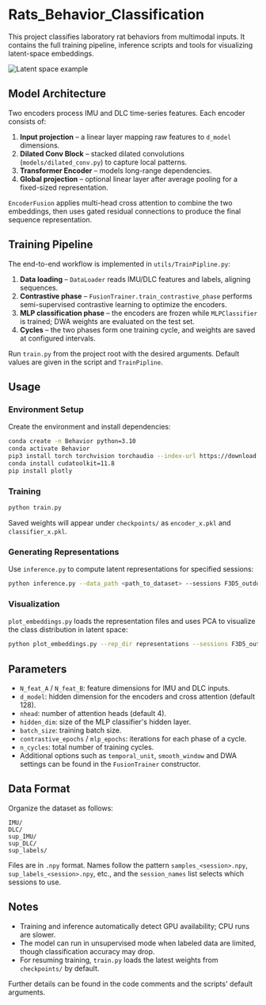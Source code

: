 # Rats_Behavior_Classification

This project classifies laboratory rat behaviors from multimodal inputs. It contains the full training pipeline, inference scripts and tools for visualizing latent-space embeddings.

![Latent space example](assets/latent_space.svg)

## Model Architecture

Two encoders process IMU and DLC time-series features. Each encoder consists of:

1. **Input projection** – a linear layer mapping raw features to `d_model` dimensions.
2. **Dilated Conv Block** – stacked dilated convolutions (`models/dilated_conv.py`) to capture local patterns.
3. **Transformer Encoder** – models long-range dependencies.
4. **Global projection** – optional linear layer after average pooling for a fixed-sized representation.

`EncoderFusion` applies multi-head cross attention to combine the two embeddings, then uses gated residual connections to produce the final sequence representation.

## Training Pipeline

The end-to-end workflow is implemented in `utils/TrainPipline.py`:

1. **Data loading** – `DataLoader` reads IMU/DLC features and labels, aligning sequences.
2. **Contrastive phase** – `FusionTrainer.train_contrastive_phase` performs semi-supervised contrastive learning to optimize the encoders.
3. **MLP classification phase** – the encoders are frozen while `MLPClassifier` is trained; DWA weights are evaluated on the test set.
4. **Cycles** – the two phases form one training cycle, and weights are saved at configured intervals.

Run `train.py` from the project root with the desired arguments. Default values are given in the script and `TrainPipline`.

## Usage

### Environment Setup

Create the environment and install dependencies:

```bash
conda create -n Behavior python=3.10
conda activate Behavior
pip3 install torch torchvision torchaudio --index-url https://download.pytorch.org/whl/cu118
conda install cudatoolkit=11.8
pip install plotly
```

### Training

```bash
python train.py
```

Saved weights will appear under `checkpoints/` as `encoder_x.pkl` and `classifier_x.pkl`.

### Generating Representations

Use `inference.py` to compute latent representations for specified sessions:

```bash
python inference.py --data_path <path_to_dataset> --sessions F3D5_outdoor F3D6_outdoor
```

### Visualization

`plot_embeddings.py` loads the representation files and uses PCA to visualize the class distribution in latent space:

```bash
python plot_embeddings.py --rep_dir representations --sessions F3D5_outdoor
```

## Parameters

- `N_feat_A` / `N_feat_B`: feature dimensions for IMU and DLC inputs.
- `d_model`: hidden dimension for the encoders and cross attention (default 128).
- `nhead`: number of attention heads (default 4).
- `hidden_dim`: size of the MLP classifier's hidden layer.
- `batch_size`: training batch size.
- `contrastive_epochs` / `mlp_epochs`: iterations for each phase of a cycle.
- `n_cycles`: total number of training cycles.
- Additional options such as `temporal_unit`, `smooth_window` and DWA settings can be found in the `FusionTrainer` constructor.

## Data Format

Organize the dataset as follows:

```
IMU/
DLC/
sup_IMU/
sup_DLC/
sup_labels/
```

Files are in `.npy` format. Names follow the pattern `samples_<session>.npy`, `sup_labels_<session>.npy`, etc., and the `session_names` list selects which sessions to use.

## Notes

- Training and inference automatically detect GPU availability; CPU runs are slower.
- The model can run in unsupervised mode when labeled data are limited, though classification accuracy may drop.
- For resuming training, `train.py` loads the latest weights from `checkpoints/` by default.

Further details can be found in the code comments and the scripts' default arguments.
